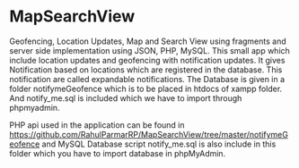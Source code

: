 # MapSearchView
Geofencing, Location Updates, Map and Search View using fragments and server side implementation using JSON, PHP, MySQL.
This small app which include location updates and geofencing with notification updates.
It gives Notification based on locations which are registered in the database. This notification are called expandable notifications.
The Database is given in a folder notifymeGeofence which is to be placed in htdocs of xampp folder.
And notify_me.sql is included which we have to import through phpmyadmin.

PHP api used in the application can be found in https://github.com/RahulParmarRP/MapSearchView/tree/master/notifymeGeofence
and MySQL Database script notify_me.sql is also include in this folder which you have to import database in phpMyAdmin.
